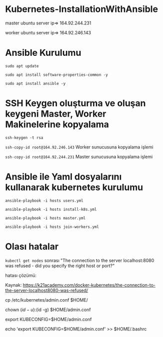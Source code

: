# Kubernetes-InstallationWithAnsible


master ubuntu server ip=> 164.92.244.231

worker ubuntu server ip=> 164.92.246.143

# Ansible Kurulumu

`sudo apt update`

`sudo apt install software-properties-common -y`

`sudo apt install ansible -y`

# SSH Keygen oluşturma ve oluşan keygeni Master, Worker Makinelerine kopyalama

`ssh-keygen -t rsa`

`ssh-copy-id root@164.92.246.143`  Worker sunucusuna kopyalama işlemi

`ssh-copy-id root@164.92.244.231`   Master sunucusuna kopyalama işlemi

# Ansible ile Yaml dosyalarını kullanarak kubernetes kurulumu

`ansible-playbook -i hosts users.yml`

`ansible-playbook -i hosts install-k8s.yml`

`ansible-playbook -i hosts master.yml`

`ansible-playbook -i hosts join-workers.yml`

# Olası hatalar

`kubectl get nodes` sonrası
"The connection to the server localhost:8080 was refused - 
did you specify the right host or port?" 

hatası çözümü:

Kaynak: https://k21academy.com/docker-kubernetes/the-connection-to-the-server-localhost8080-was-refused/

cp /etc/kubernetes/admin.conf $HOME/

chown $(id -u):$(id -g) $HOME/admin.conf

export KUBECONFIG=$HOME/admin.conf

echo 'export KUBECONFIG=$HOME/admin.conf' >> $HOME/.bashrc